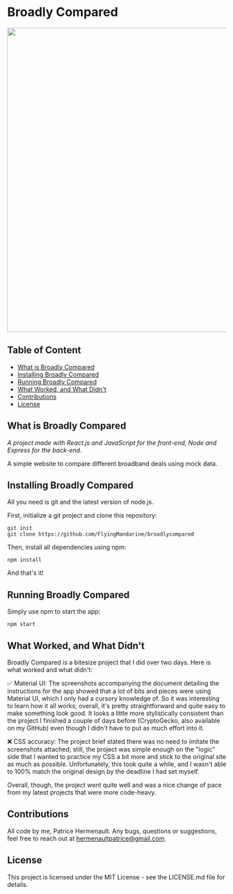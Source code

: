 # Broadly Compared

<p align="center">
  <img height="700" src="src/images/BroadlyCompared-screenshot.jpeg?raw=true "CryptoGecko"">
</p>

## Table of Content

- [What is Broadly Compared](#what-is-broadly-compared)
- [Installing Broadly Compared](#installing-broadly-compared)
- [Running Broadly Compared](#running-broadly-compared)
- [What Worked, and What Didn't](#what-worked-and-what-didnt)
- [Contributions](#contributions)
- [License](#license)

## What is Broadly Compared

_A project made with React.js and JavaScript for the front-end, Node and Express for the back-end._

A simple website to compare different broadband deals using mock data.

## Installing Broadly Compared

All you need is git and the latest version of node.js.

First, initialize a git project and clone this repository:

    git init
    git clone https://github.com/FlyingMandarine/broadlycompared

Then, install all dependencies using npm:

    npm install

And that's it!

## Running Broadly Compared

Simply use npm to start the app:

```
npm start
```

## What Worked, and What Didn't

Broadly Compared is a bitesize project that I did over two days. Here is what worked and what didn't:

:white_check_mark: Material UI: The screenshots accompanying the document detailing the instructions for the app showed that a lot of bits and pieces were using Material UI, which I only had a cursory knowledge of. So it was interesting to learn how it all works; overall, it's pretty straightforward and quite easy to make something look good. It looks a little more stylistically consistent than the project I finished a couple of days before (CryptoGecko, also available on my GitHub) even though I didn't have to put as much effort into it.

:x: CSS accuracy: The project brief stated there was no need to imitate the screenshots attached; still, the project was simple enough on the "logic" side that I wanted to practice my CSS a bit more and stick to the original site as much as possible. Unfortunately, this took quite a while, and I wasn't able to 100% match the original design by the deadline I had set myself.

Overall, though, the project went quite well and was a nice change of pace from my latest projects that were more code-heavy.

## Contributions

All code by me, Patrice Hermenault. Any bugs, questions or suggestions, feel free to reach out at hermenaultpatrice@gmail.com.

## License

This project is licensed under the MIT License - see the LICENSE.md file for details.
